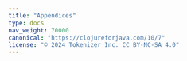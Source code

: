 ```yaml
---
title: "Appendices"
type: docs
nav_weight: 70000
canonical: "https://clojureforjava.com/10/7"
license: "© 2024 Tokenizer Inc. CC BY-NC-SA 4.0"
---
```

